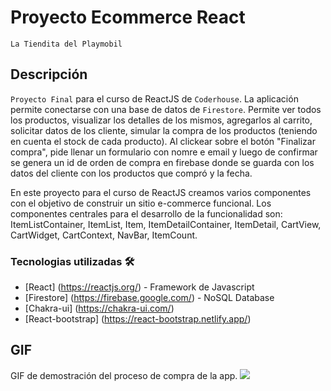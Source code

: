 # Proyecto Ecommerce React

`La Tiendita del Playmobil`

## Descripción

`Proyecto Final` para el curso de ReactJS de `Coderhouse`.
La aplicación permite conectarse con una base de datos de `Firestore`.
Permite ver todos los productos, visualizar los detalles de los mismos, agregarlos al carrito, solicitar datos de los cliente, simular la compra de los productos (teniendo en cuenta el stock de cada producto). Al clickear sobre el botón "Finalizar compra", pide llenar un formulario con nomre e email y luego de confirmar se genera un id de orden de compra en firebase donde se guarda con los datos del cliente con los productos que compró y la fecha.

En este proyecto para el curso de ReactJS creamos varios componentes con el objetivo de construir un sitio e-commerce funcional. Los componentes centrales para el desarrollo de la funcionalidad son: ItemListContainer, ItemList, Item, ItemDetailContainer, ItemDetail, CartView, CartWidget, CartContext, NavBar, ItemCount.

### Tecnologias utilizadas 🛠️

- [React] (https://reactjs.org/) - Framework de Javascript
- [Firestore] (https://firebase.google.com/) - NoSQL Database
- [Chakra-ui] (https://chakra-ui.com/)
- [React-bootstrap] (https://react-bootstrap.netlify.app/)

## GIF
GIF de demostración del proceso de compra de la app.
![](./images/TPfinal.gif)